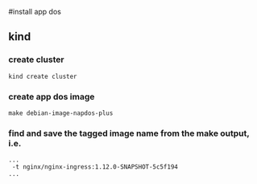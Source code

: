 
#install app dos

## kind

### create cluster
```
kind create cluster
```

### create app dos image
```
make debian-image-napdos-plus
```

### find and save the tagged image name from the make output, i.e.
```
...
 -t nginx/nginx-ingress:1.12.0-SNAPSHOT-5c5f194 
...
```

### 